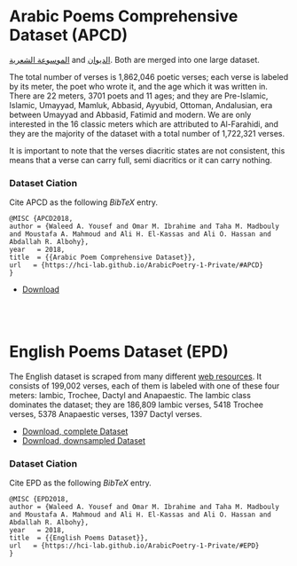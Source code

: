 <a href="#APCD" name="APCD" style="text-decoration: none">Arabic Poems Comprehensive Dataset (APCD)</a>
=================

[الموسوعة الشعرية](https://poetry.dctabudhabi.ae)
and 
[ الديوان](https://www.aldiwan.net).
Both are merged into one large dataset. 

The total number of verses is 1,862,046 poetic verses; each verse is labeled by
its meter, the poet who wrote it, and the age which it was written in. There are
22 meters, 3701 poets and 11 ages; and they are Pre-Islamic, Islamic, Umayyad,
Mamluk, Abbasid, Ayyubid, Ottoman, Andalusian, era between Umayyad and Abbasid,
Fatimid and modern. We are only interested in the 16 classic meters which are
attributed to Al-Farahidi, and they are the majority of the dataset with a total
number of 1,722,321 verses.


It is important to note that the verses diacritic states are not consistent, this
means that a verse can carry full, semi diacritics or it can carry nothing. 

### Dataset Ciation
Cite APCD as the following _BibTeX_ entry.
```
@MISC {APCD2018,
author = {Waleed A. Yousef and Omar M. Ibrahime and Taha M. Madbouly and Moustafa A. Mahmoud and Ali H. El-Kassas and Ali O. Hassan and Abdallah R. Albohy},
year   = 2018,
title  = {{Arabic Poem Comprehensive Dataset}},
url   = {https://hci-lab.github.io/ArabicPoetry-1-Private/#APCD}
}
```

- [Download](https://drive.google.com/file/d/1vOyw1TpiwOe_Oi0k0yP31ZGmz510Jcgm/view?usp=sharing)


<br>
<br>



<a href="#EPD" name="EPD" style="text-decoration: none">English Poems Dataset (EPD)</a>
==========================


The English dataset is scraped from many different [web resources](http://www.eighteenthcenturypoetry.org). It consists
of 199,002 verses, each of them is labeled with one of these four meters: Iambic,
Trochee, Dactyl and Anapaestic. The Iambic class dominates the dataset; they are
186,809 Iambic verses, 5418 Trochee verses, 5378 Anapaestic verses, 1397 Dactyl
verses.


- [Download, complete Dataset](https://drive.google.com/open?id=1gLzA5qXV40jrmJOSZvWYrCpeLymI-Ui0)
- [Download, downsampled Dataset](https://drive.google.com/open?id=108oPKOybFyIAKXsQAYu6FwB84uIw_hUJ)



### Dataset Ciation
Cite EPD as the following _BibTeX_ entry.
```
@MISC {EPD2018,
author = {Waleed A. Yousef and Omar M. Ibrahime and Taha M. Madbouly and Moustafa A. Mahmoud and Ali H. El-Kassas and Ali O. Hassan and Abdallah R. Albohy},
year   = 2018,
title  = {{English Poems Dataset}},
url   = {https://hci-lab.github.io/ArabicPoetry-1-Private/#EPD}
}
```
<!--TODO;
    - Add some figures and statistics about the dataset.
    - Add 404 page.
--!>
